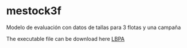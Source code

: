 # mestock3f
Modelo de evaluación con datos de tallas para 3 flotas y una campaña

The executable file can be download here
[LBPA](https://drive.google.com/file/d/1sYfZ27Imbm8HbTFijax-5mH6kilL_mZp/view?usp=drive_link)

